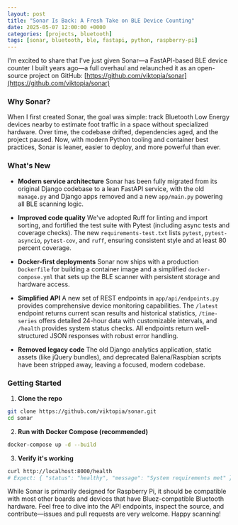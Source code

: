 ```yaml
---
layout: post
title: "Sonar Is Back: A Fresh Take on BLE Device Counting"
date: 2025-05-07 12:00:00 +0000
categories: [projects, bluetooth]
tags: [sonar, bluetooth, ble, fastapi, python, raspberry-pi]
---
```


I'm excited to share that I've just given Sonar—a FastAPI-based BLE device counter I built years ago—a full overhaul and relaunched it as an open-source project on GitHub: [https://github.com/viktopia/sonar](https://github.com/viktopia/sonar)

### Why Sonar?

When I first created Sonar, the goal was simple: track Bluetooth Low Energy devices nearby to estimate foot traffic in a space without specialized hardware. Over time, the codebase drifted, dependencies aged, and the project paused. Now, with modern Python tooling and container best practices, Sonar is leaner, easier to deploy, and more powerful than ever.

### What's New

- **Modern service architecture**
  Sonar has been fully migrated from its original Django codebase to a lean FastAPI service, with the old `manage.py` and Django apps removed and a new `app/main.py` powering all BLE scanning logic.

- **Improved code quality**
  We've adopted Ruff for linting and import sorting, and fortified the test suite with Pytest (including async tests and coverage checks). The new `requirements-test.txt` lists `pytest`, `pytest-asyncio`, `pytest-cov`, and `ruff`, ensuring consistent style and at least 80 percent coverage.

- **Docker-first deployments**
  Sonar now ships with a production `Dockerfile` for building a container image and a simplified `docker-compose.yml` that sets up the BLE scanner with persistent storage and hardware access.

- **Simplified API**
  A new set of REST endpoints in `app/api/endpoints.py` provides comprehensive device monitoring capabilities. The `/latest` endpoint returns current scan results and historical statistics, `/time-series` offers detailed 24-hour data with customizable intervals, and `/health` provides system status checks. All endpoints return well-structured JSON responses with robust error handling.

- **Removed legacy code**
  The old Django analytics application, static assets (like jQuery bundles), and deprecated Balena/Raspbian scripts have been stripped away, leaving a focused, modern codebase.

### Getting Started

1. **Clone the repo**

```bash
git clone https://github.com/viktopia/sonar.git
cd sonar
```

2. **Run with Docker Compose (recommended)**

```bash
docker-compose up -d --build
```

3. **Verify it's working**

```bash
curl http://localhost:8000/health
# Expect: { "status": "healthy", "message": "System requirements met" }
```

While Sonar is primarily designed for Raspberry Pi, it should be compatible with most other boards and devices that have Bluez-compatible Bluetooth hardware. Feel free to dive into the API endpoints, inspect the source, and contribute—issues and pull requests are very welcome. Happy scanning!
